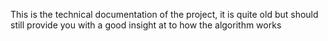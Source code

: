 This is the technical documentation of the project, it is quite old but should still provide you with a good insight at to how the algorithm works
